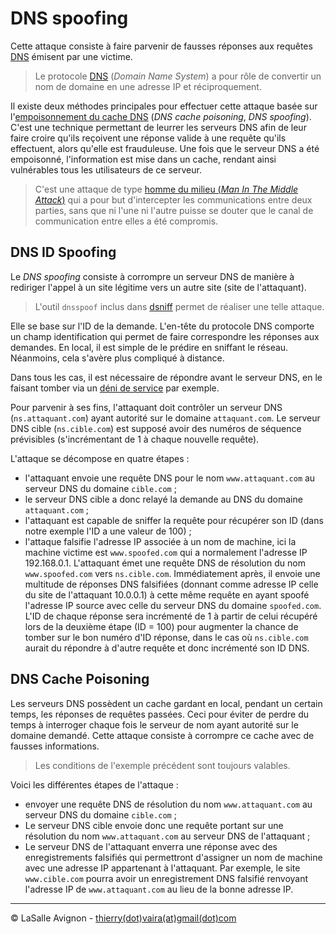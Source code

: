 # DNS spoofing

Cette attaque consiste à faire parvenir de fausses réponses aux requêtes [DNS](../../reseau/dns.md) émisent par une victime.

> Le protocole [DNS](../../reseau/dns.md) (_Domain Name System_) a pour rôle de convertir un nom de domaine en une adresse IP et réciproquement.

Il existe deux méthodes principales pour effectuer cette attaque basée sur l'[empoisonnement du cache DNS](https://fr.wikipedia.org/wiki/Empoisonnement_du_cache_DNS) (_DNS cache poisoning_, _DNS spoofing_). C'est une technique permettant de leurrer les serveurs DNS afin de leur faire croire qu'ils reçoivent une réponse valide à une requête qu'ils effectuent, alors qu'elle est frauduleuse. Une fois que le serveur DNS a été empoisonné, l'information est mise dans un cache, rendant ainsi vulnérables tous les utilisateurs de ce serveur.

> C'est une attaque de type [homme du milieu (_Man In The Middle Attack_)](https://fr.wikipedia.org/wiki/Attaque_de_l%27homme_du_milieu) qui a pour but d'intercepter les communications entre deux parties, sans que ni l'une ni l'autre puisse se douter que le canal de communication entre elles a été compromis.

## DNS ID Spoofing

Le _DNS spoofing_ consiste à corrompre un serveur DNS de manière à rediriger l'appel à un site légitime vers un autre site (site de l'attaquant).

> L'outil `dnsspoof` inclus dans [dsniff](https://www.kali.org/tools/dsniff/) permet de réaliser une telle attaque.

Elle se base sur l'ID de la demande. L'en-tête du protocole DNS comporte un champ identification qui permet de faire correspondre les réponses aux demandes. En local, il est simple de le prédire en sniffant le réseau. Néanmoins, cela s'avère plus compliqué à distance.

Dans tous les cas, il est nécessaire de répondre avant le serveur DNS, en le faisant tomber via un [déni de service](../denial-of-service.md) par exemple.

Pour parvenir à ses fins, l'attaquant doit contrôler un serveur DNS (`ns.attaquant.com`) ayant autorité sur le domaine `attaquant.com`. Le serveur DNS cible (`ns.cible.com`) est supposé avoir des numéros de séquence prévisibles (s'incrémentant de 1 à chaque nouvelle requête).

L'attaque se décompose en quatre étapes :

- l'attaquant envoie une requête DNS pour le nom `www.attaquant.com` au serveur DNS du domaine `cible.com` ;
- le serveur DNS cible a donc relayé la demande au DNS du domaine `attaquant.com` ;
- l'attaquant est capable de sniffer la requête pour récupérer son ID (dans notre exemple l'ID a une valeur de 100) ;
- l'attaque falsifie l'adresse IP associée à un nom de machine, ici la machine victime est `www.spoofed.com` qui a normalement l'adresse IP 192.168.0.1. L'attaquant émet une requête DNS de résolution du nom `www.spoofed.com` vers `ns.cible.com`. Immédiatement après, il envoie une multitude de réponses DNS falsifiées (donnant comme adresse IP celle du site de l'attaquant 10.0.0.1) à cette même requête en ayant spoofé l'adresse IP source avec celle du serveur DNS du domaine `spoofed.com`. L'ID de chaque réponse sera incrémenté de 1 à partir de celui récupéré lors de la deuxième étape (ID = 100) pour augmenter la chance de tomber sur le bon numéro d'ID réponse, dans le cas où `ns.cible.com` aurait du répondre à d'autre requête et donc incrémenté son ID DNS.

## DNS Cache Poisoning

Les serveurs DNS possèdent un cache gardant en local, pendant un certain temps, les réponses de requêtes passées. Ceci pour éviter de perdre du temps à interroger chaque fois le serveur de nom ayant autorité sur le domaine demandé. Cette attaque consiste à corrompre ce cache avec de fausses informations.

> Les conditions de l'exemple précédent sont toujours valables.

Voici les différentes étapes de l'attaque :

- envoyer une requête DNS de résolution du nom `www.attaquant.com` au serveur DNS du domaine `cible.com` ;
- Le serveur DNS cible envoie donc une requête portant sur une résolution du nom `www.attaquant.com` au serveur DNS de l'attaquant ;
- Le serveur DNS de l'attaquant enverra une réponse avec des enregistrements falsifiés qui permettront d'assigner un nom de machine avec une adresse IP appartenant à l'attaquant. Par exemple, le site `www.cible.com` pourra avoir un enregistrement DNS falsifié renvoyant l'adresse IP de `www.attaquant.com` au lieu de la bonne adresse IP.

---
©️ LaSalle Avignon - [thierry(dot)vaira(at)gmail(dot)com](thierry.vaira@gmail.com)
